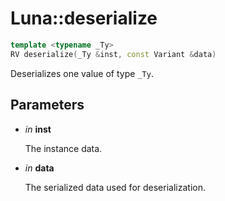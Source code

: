 # Luna::deserialize

```c++
template <typename _Ty>
RV deserialize(_Ty &inst, const Variant &data)
```

Deserializes one value of type `_Ty`. 

## Parameters
* *in* **inst**

    The instance data. 

* *in* **data**

    The serialized data used for deserialization. 

